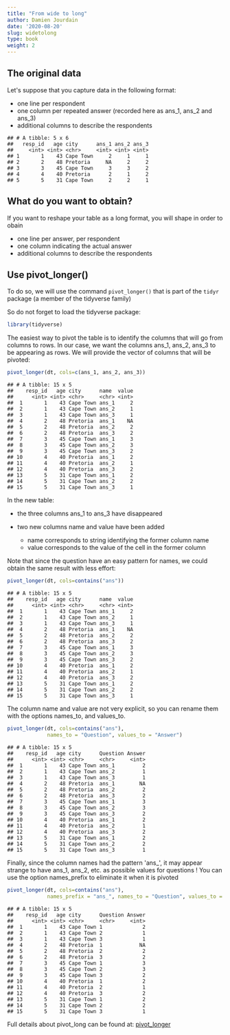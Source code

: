 ```yaml
---
title: "From wide to long" 
author: Damien Jourdain
date: '2020-08-20'
slug: widetolong
type: book
weight: 2
---
```




## The original data

Let's suppose that you capture data in the following format:

+ one line per respondent
+ one column per repeated answer (recorded here as ans_1, ans_2 and ans_3)
+ additional columns to describe the respondents



```
## # A tibble: 5 x 6
##   resp_id   age city      ans_1 ans_2 ans_3
##     <int> <int> <chr>     <int> <int> <int>
## 1       1    43 Cape Town     2     1     1
## 2       2    48 Pretoria     NA     2     2
## 3       3    45 Cape Town     3     3     2
## 4       4    40 Pretoria      2     1     2
## 5       5    31 Cape Town     2     2     1
```

## What do you want to obtain?

If you want to reshape your table as a long format, you will shape in order to obain

+ one line per answer, per respondent
+ one column indicating the actual answer
+ additional columns to describe the respondents

## Use pivot_longer()

To do so, we will use the command `pivot_longer()` that is part of the `tidyr` package (a member of the tidyverse family)

So do not forget to load the tidyverse package:

```r
library(tidyverse)
```


The easiest way to pivot the table is to identify the columns that will go from columns to rows.
In our case, we want the columns ans_1, ans_2, ans_3 to be appearing as rows. We will provide the vector of columns that will be pivoted:


```r
pivot_longer(dt, cols=c(ans_1, ans_2, ans_3))
```

```
## # A tibble: 15 x 5
##    resp_id   age city      name  value
##      <int> <int> <chr>     <chr> <int>
##  1       1    43 Cape Town ans_1     2
##  2       1    43 Cape Town ans_2     1
##  3       1    43 Cape Town ans_3     1
##  4       2    48 Pretoria  ans_1    NA
##  5       2    48 Pretoria  ans_2     2
##  6       2    48 Pretoria  ans_3     2
##  7       3    45 Cape Town ans_1     3
##  8       3    45 Cape Town ans_2     3
##  9       3    45 Cape Town ans_3     2
## 10       4    40 Pretoria  ans_1     2
## 11       4    40 Pretoria  ans_2     1
## 12       4    40 Pretoria  ans_3     2
## 13       5    31 Cape Town ans_1     2
## 14       5    31 Cape Town ans_2     2
## 15       5    31 Cape Town ans_3     1
```


In the new table:

+ the three columns ans_1 to ans_3 have disappeared
+ two new columns name and value have been added

  + name corresponds to string identifying the former column name 
  + value corresponds to the value of the cell in the former column


Note that since the question have an easy pattern for names, we could obtain the same result with less effort:


```r
pivot_longer(dt, cols=contains("ans"))
```

```
## # A tibble: 15 x 5
##    resp_id   age city      name  value
##      <int> <int> <chr>     <chr> <int>
##  1       1    43 Cape Town ans_1     2
##  2       1    43 Cape Town ans_2     1
##  3       1    43 Cape Town ans_3     1
##  4       2    48 Pretoria  ans_1    NA
##  5       2    48 Pretoria  ans_2     2
##  6       2    48 Pretoria  ans_3     2
##  7       3    45 Cape Town ans_1     3
##  8       3    45 Cape Town ans_2     3
##  9       3    45 Cape Town ans_3     2
## 10       4    40 Pretoria  ans_1     2
## 11       4    40 Pretoria  ans_2     1
## 12       4    40 Pretoria  ans_3     2
## 13       5    31 Cape Town ans_1     2
## 14       5    31 Cape Town ans_2     2
## 15       5    31 Cape Town ans_3     1
```

The column name and value are not very explicit, so you can rename them with the options names_to, and values_to. 


```r
pivot_longer(dt, cols=contains("ans"), 
             names_to = "Question", values_to = "Answer")
```

```
## # A tibble: 15 x 5
##    resp_id   age city      Question Answer
##      <int> <int> <chr>     <chr>     <int>
##  1       1    43 Cape Town ans_1         2
##  2       1    43 Cape Town ans_2         1
##  3       1    43 Cape Town ans_3         1
##  4       2    48 Pretoria  ans_1        NA
##  5       2    48 Pretoria  ans_2         2
##  6       2    48 Pretoria  ans_3         2
##  7       3    45 Cape Town ans_1         3
##  8       3    45 Cape Town ans_2         3
##  9       3    45 Cape Town ans_3         2
## 10       4    40 Pretoria  ans_1         2
## 11       4    40 Pretoria  ans_2         1
## 12       4    40 Pretoria  ans_3         2
## 13       5    31 Cape Town ans_1         2
## 14       5    31 Cape Town ans_2         2
## 15       5    31 Cape Town ans_3         1
```

Finally, since the column names had the pattern 'ans_', it may appear strange to have ans_1, ans_2, etc.  as possible values for questions !  You can use the option names_prefix to eliminate it when it is pivoted


```r
pivot_longer(dt, cols=contains("ans"), 
             names_prefix = "ans_", names_to = "Question", values_to = "Answer")
```

```
## # A tibble: 15 x 5
##    resp_id   age city      Question Answer
##      <int> <int> <chr>     <chr>     <int>
##  1       1    43 Cape Town 1             2
##  2       1    43 Cape Town 2             1
##  3       1    43 Cape Town 3             1
##  4       2    48 Pretoria  1            NA
##  5       2    48 Pretoria  2             2
##  6       2    48 Pretoria  3             2
##  7       3    45 Cape Town 1             3
##  8       3    45 Cape Town 2             3
##  9       3    45 Cape Town 3             2
## 10       4    40 Pretoria  1             2
## 11       4    40 Pretoria  2             1
## 12       4    40 Pretoria  3             2
## 13       5    31 Cape Town 1             2
## 14       5    31 Cape Town 2             2
## 15       5    31 Cape Town 3             1
```

Full details about pivot_long can be found at: <a href="https://tidyr.tidyverse.org/reference/pivot_longer.html" target="_blank">pivot_longer</a>

